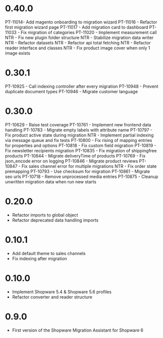 # 0.40.0
PT-11014- Add magento onboarding to migration wizard
PT-11016 - Refactor first migration wizard page
PT-11017 - Add migration card to dashboard
PT-11033 - Fix migration of categories
PT-11020 - Implement measurement call
NTR - Fix new plugin folder structure
NTR - Stabilize migration data writer
NTR - Refactor datasets
NTR - Refactor api total fetching
NTR - Refactor reader interface and classes
NTR - Fix product image cover when only 1 image exists

# 0.30.1
PT-10925 - Call indexing controller after every migration
PT-10948 - Prevent duplicate document types
PT-10946 - Migrate customer language


# 0.30.0
PT-10629 - Raise test coverage
PT-10761 - Implement new frontend data handling
PT-10783 - Migrate empty labels with attribute name
PT-10797 - Fix product active state during migration
NTR - Implement partial indexing via message queue and fix tests
PT-10800 - Fix rising of mapping entries for properties and options
PT-10818 - Fix custom field migration
PT-10819 - Fix newsletter recipients migration
PT-10835 - Fix migration of shippingfree products
PT-10844 - Migrate deliveryTime of products
PT-10769 - Fix json_encode error on logging
PT-10846 - Migrate product reviews
PT-10847 - Fix sales channel error for multiple migrations
NTR - Fix order state premapping
PT-10793 - Use checksum for migration
PT-10861 - Migrate seo urls
PT-10718 - Remove unprocessed media entries
PT-10875 - Cleanup unwritten migration data when run new starts

# 0.20.0
- Refactor imports to global object
- Refactor deprecated data handling imports

# 0.10.1
- Add default theme to sales channels
- Fix indexing after migration

# 0.10.0
- Implement Shopware 5.4 & Shopware 5.6 profiles
- Refactor converter and reader structure

# 0.9.0
- First version of the Shopware Migration Assistant for Shopware 6
